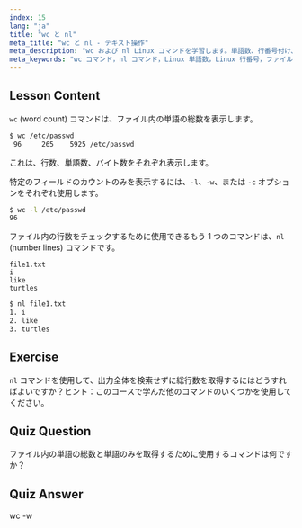 ```yaml
---
index: 15
lang: "ja"
title: "wc と nl"
meta_title: "wc と nl - テキスト操作"
meta_description: "wc および nl Linux コマンドを学習します。単語数、行番号付け、ファイル分析を理解します。今すぐ Linux コマンドラインスキルを向上させましょう！"
meta_keywords: "wc コマンド，nl コマンド，Linux 単語数，Linux 行番号，ファイル分析，Linux チュートリアル，初心者 Linux, Linux ガイド"
---
```


## Lesson Content

`wc` (word count) コマンドは、ファイル内の単語の総数を表示します。

```bash
$ wc /etc/passwd
 96     265    5925 /etc/passwd
```

これは、行数、単語数、バイト数をそれぞれ表示します。

特定のフィールドのカウントのみを表示するには、`-l`、`-w`、または `-c` オプションをそれぞれ使用します。

```bash
$ wc -l /etc/passwd
96
```

ファイル内の行数をチェックするために使用できるもう 1 つのコマンドは、`nl` (number lines) コマンドです。

```plaintext
file1.txt
i
like
turtles
```

```bash
$ nl file1.txt
1. i
2. like
3. turtles
```

## Exercise

`nl` コマンドを使用して、出力全体を検索せずに総行数を取得するにはどうすればよいですか？ヒント：このコースで学んだ他のコマンドのいくつかを使用してください。

## Quiz Question

ファイル内の単語の総数と単語のみを取得するために使用するコマンドは何ですか？

## Quiz Answer

wc -w

